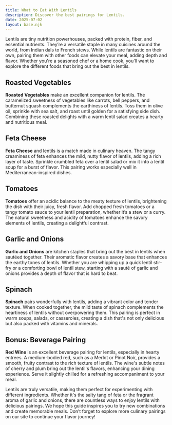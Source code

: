 ```yaml
---
title: What to Eat With Lentils
description: Discover the best pairings for Lentils.
date: 2025-07-02
layout: base.njk
---
```


Lentils are tiny nutrition powerhouses, packed with protein, fiber, and essential nutrients. They’re a versatile staple in many cuisines around the world, from Indian dals to French stews. While lentils are fantastic on their own, pairing them with other foods can elevate your meal, adding depth and flavor. Whether you're a seasoned chef or a home cook, you'll want to explore the different foods that bring out the best in lentils.

## Roasted Vegetables

**Roasted Vegetables** make an excellent companion for lentils. The caramelized sweetness of vegetables like carrots, bell peppers, and butternut squash complements the earthiness of lentils. Toss them in olive oil, sprinkle with sea salt, and roast until golden for a satisfying side dish. Combining these roasted delights with a warm lentil salad creates a hearty and nutritious meal.

## Feta Cheese

**Feta Cheese** and lentils is a match made in culinary heaven. The tangy creaminess of feta enhances the mild, nutty flavor of lentils, adding a rich layer of taste. Sprinkle crumbled feta over a lentil salad or mix it into a lentil soup for a burst of flavor. This pairing works especially well in Mediterranean-inspired dishes.

## Tomatoes

**Tomatoes** offer an acidic balance to the meaty texture of lentils, brightening the dish with their juicy, fresh flavor. Add chopped fresh tomatoes or a tangy tomato sauce to your lentil preparation, whether it’s a stew or a curry. The natural sweetness and acidity of tomatoes enhance the savory elements of lentils, creating a delightful contrast.

## Garlic and Onions

**Garlic and Onions** are kitchen staples that bring out the best in lentils when sautéed together. Their aromatic flavor creates a savory base that enhances the earthy tones of lentils. Whether you are whipping up a quick lentil stir-fry or a comforting bowl of lentil stew, starting with a sauté of garlic and onions provides a depth of flavor that is hard to beat.

## Spinach

**Spinach** pairs wonderfully with lentils, adding a vibrant color and tender texture. When cooked together, the mild taste of spinach complements the heartiness of lentils without overpowering them. This pairing is perfect in warm soups, salads, or casseroles, creating a dish that's not only delicious but also packed with vitamins and minerals.

## Bonus: Beverage Pairing

**Red Wine** is an excellent beverage pairing for lentils, especially in hearty entrees. A medium-bodied red, such as a Merlot or Pinot Noir, provides a smooth, fruity contrast to the rich texture of lentils. The wine's subtle notes of cherry and plum bring out the lentil's flavors, enhancing your dining experience. Serve it slightly chilled for a refreshing accompaniment to your meal.

Lentils are truly versatile, making them perfect for experimenting with different ingredients. Whether it's the salty tang of feta or the fragrant aroma of garlic and onions, there are countless ways to enjoy lentils with delicious pairings. We hope this guide inspires you to try new combinations and create memorable meals. Don’t forget to explore more culinary pairings on our site to continue your flavor journey!